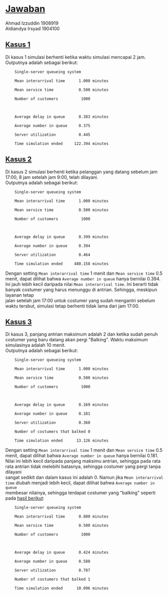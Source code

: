 # [Jawaban](https://github.com/nidduzzi/tugas1_TSP)

Ahmad Izzuddin 1908919  
Aldiandya Irsyad 1904100  

## [Kasus 1](https://github.com/nidduzzi/tugas1_TSP/commit/a47840f861bebdfac237d296f4a09a8152a5992e)

Di kasus 1 simulasi berhenti ketika waktu simulasi mencapai 2 jam.  
Outputnya adalah sebagai berikut:  

        Single-server queueing system

        Mean interarrival time      1.000 minutes

        Mean service time           0.500 minutes

        Number of customers          1000



        Average delay in queue      0.383 minutes

        Average number in queue     0.375

        Server utilization          0.445

        Time simulation ended     122.394 minutes

## [Kasus 2](https://github.com/nidduzzi/tugas1_TSP/commit/7b56b4e09a87ac502ae3625aed898bb73fa7f6ec)

Di kasus 2 simulasi berhenti ketika pelanggan yang datang sebelum jam 17:00, 8 jam setelah jam 9:00, telah dilayani.  
Outputnya adalah sebagai berikut:  

        Single-server queueing system

        Mean interarrival time      1.000 minutes

        Mean service time           0.500 minutes

        Number of customers          1000



        Average delay in queue      0.399 minutes

        Average number in queue     0.394

        Server utilization          0.464

        Time simulation ended     480.158 minutes

Dengan setting `Mean interarrival time` 1 menit dan `Mean service time` 0.5 menit, dapat dilihat bahwa `Average number in queue` hanya bernilai 0.394.  
Ini jauh lebih kecil daripada nilai `Mean interarrival time`. Ini berarti tidak banyak costumer yang harus menunggu di antrian. Sehingga, meskipun layanan tetap  
jalan setelah jam 17:00 untuk costumer yang sudah mengantri sebelum waktu tersbut, simulasi tetap berhenti tidak lama dari jam 17:00.

## [Kasus 3](https://github.com/nidduzzi/tugas1_TSP/commit/9ccf5ddf478e88cfefe22ca14592175a562069e7)

Di kasus 3, panjang antrian maksimum adalah 2 dan ketika sudah penuh costumer yang baru datang akan pergi "Balking". Waktu maksimum simulasinya adalah 10 menit.  
Outputnya adalah sebagai berikut:  

        Single-server queueing system

        Mean interarrival time      1.000 minutes

        Mean service time           0.500 minutes

        Number of customers          1000



        Average delay in queue      0.169 minutes

        Average number in queue     0.181

        Server utilization          0.360

        Number of costumers that balked 0

        Time simulation ended      13.126 minutes

Dengan setting `Mean interarrival time` 1 menit dan `Mean service time` 0.5 menit, dapat dilihat bahwa `Average number in queue` hanya bernilai 0.181.  
Nilai ini lebih kecil daripada panjang maksimu antrian, sehingga pada rata rata antrian tidak melebihi batasnya, sehingga costumer yang pergi tanpa dilayani  
sangat sedikit dan dalam kasus ini adalah 0. Namun jika `Mean interarrival time` diubah menjadi lebih kecil, dapat dilihat bahwa `Average number in queue`  
membesar nilainya, sehingga terdapat costumer yang "balking" seperti pada [hasil berikut](https://github.com/nidduzzi/tugas1_TSP/commit/bdd0172b081ea9213f87c7781fbc6427d51980b8):

        Single-server queueing system

        Mean interarrival time      0.800 minutes

        Mean service time           0.500 minutes

        Number of customers          1000



        Average delay in queue      0.424 minutes

        Average number in queue     0.588

        Server utilization          0.787

        Number of costumers that balked 1

        Time simulation ended      10.096 minutes
